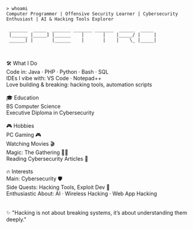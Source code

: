 ```
> whoami
Computer Programmer | Offensive Security Learner | Cybersecurity Enthusiast | AI & Hacking Tools Explorer

 _______  _____  _______ _______ _______  ______  _____ 
 |______ |_____] |______    |       |    |_____/ |     |
 ______| |       |______    |       |    |    \_ |_____|
                                                        
```
<br>
🛠️ What I Do
<br>
Code in: Java · PHP · Python · Bash · SQL<br>
IDEs I vibe with: VS Code · Notepad++<br>
Love building & breaking: hacking tools, automation scripts<br>
<br>
🎓 Education
<br>
BS Computer Science<br>
Executive Diploma in Cybersecurity<br>
<br>
🎮 Hobbies
<br>
PC Gaming 🎮<br>
Watching Movies 🎬<br>
Magic: The Gathering 🧙‍♂️<br>
Reading Cybersecurity Articles 🔐<br>
<br>
🔥 Interests
<br>
Main: Cybersecurity 🛡️<br>
Side Quests: Hacking Tools, Exploit Dev 🧨<br>
Enthusiastic About: AI · Wireless Hacking · Web App Hacking<br>
<br>
<br>
✨ "Hacking is not about breaking systems, it’s about understanding them deeply."
<br>


